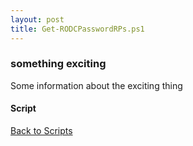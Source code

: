 ```yaml
---
layout: post
title: Get-RODCPasswordRPs.ps1
---
```


### something exciting

Some information about the exciting thing

#### Script

<script async src="https://gist-it.appspot.com/github.com/BanterBoy/scripts-blog/blob/master/PowerShell/scripts/activeDirectory/Get-RODCPasswordRPs.ps1" crossorigin="anonymous"></script>

<a href="/menu/_pages/scripts.html">Back to Scripts</a>
